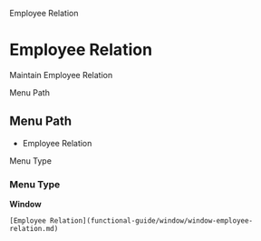 
Employee Relation
# Employee Relation


Maintain Employee Relation

Menu Path
## Menu Path



- Employee Relation

Menu Type
### Menu Type

**Window**


```
[Employee Relation](functional-guide/window/window-employee-relation.md)
```